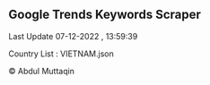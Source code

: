 

## Google Trends Keywords Scraper 
 
Last Update 07-12-2022 , 13:59:39

Country List :
VIETNAM.json



© Abdul Muttaqin 
